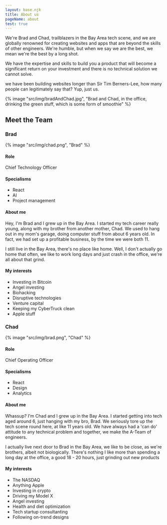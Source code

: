 ```yaml
---
layout: base.njk
title: About us
pageName: about
test: true
---
```

<div class="main__container">
<p>We're Brad and Chad, trailblazers in the Bay Area tech scene, and we are globally renowned for creating websites and apps that are beyond the skills of other engineers. We're humble, but when we say we are the best, we mean we're the best by a long shot.</p>
<p>We have the expertise and skills to build you a product that will become a significant return on your investment and there is no technical solution we cannot solve.</p>
<p>we have been building websites longer than Sir Tim Berners-Lee, how many people can legitimately say that? Yup, just us.</p>
{% image "src/img/bradAndChad.jpg", "Brad and Chad, in the office, drinking the green stuff, which is some form of smoothie" %}
</div>

<h2>Meet the Team</h2>
<div class="secondary__container">
  <div class="profile" id="bradProfile">
    <div class="profile__primary">
      <h3 class="profile__main-heading">Brad</h3>
      {% image "src/img/chad.png", "Brad" %}
      <div class="profile__main-text">
        <h4 class="profile__sub-heading">Role</h4>
        <p>Chief Technology Officer</p>
        <h4 class="profile__sub-heading">Specialisms</h4>
        <ul class="profile__list">
          <li>React</li>
          <li>AI</li>
          <li>Project management</li>
        </ul>
      </div>
    </div>
    <div class="profile__details">
      <h4 class="profile__sub-heading">About me</h4>
      <p>Hey, I'm Brad and I grew up in the Bay Area. I started my tech career really young, along with my brother from another mother, Chad. We used to hang out in my mom's garage, doing computer stuff from about 6 years old. In fact, we had set up a profitable business, by the time we were both 11.</p>
      <p>I still live in the Bay Area, there's no place like home. Well, I don't actually go home that often, we like to work long days and just crash in the office, we're all about that grind.</p>
      <h4 class="profile__sub-heading">My interests</h4>
      <ul class="profile__list">
        <li>Investing in Bitcoin</li>
        <li>Angel investing</li>
        <li>Biohacking</li>
        <li>Disruptive technologies</li>
        <li>Venture capital</li>
        <li>Keeping my CyberTruck clean</li>
        <li>Apple stuff</li>
      </ul>
   </div>
  </div>

  <div class="profile" id="chadProfile">
    <div class="profile__primary">
      <h3 class="profile__main-heading">Chad</h3>
      {% image "src/img/brad.png", "Chad" %}
      <div class="profile__main-text">
        <h4 class="profile__sub-heading">Role</h4>
        <p>Chief Operating Officer</p>
        <h4 class="profile__sub-heading">Specialisms</h4>
        <ul class="profile__list">
          <li>React</li>
          <li>Design</li>
          <li>Analytics</li>
        </ul>
      </div>
    </div>
    <div class="profile__details">
      <h4 class="profile__sub-heading">About me</h4>
      <p>Whassup? I'm Chad and I grew up in the Bay Area. I started getting into tech aged around 6, just hanging with my bro, Brad. We seriously tore up the tech scene round here, at like 11 years old. We have always had a 'can do' attitude to any technical problem and together, we make the A-Team of engineers.</p>
      <p>I actually live next door to Brad in the Bay Area, we like to be close, as we're brothers, albeit not biologically. There's nothing I like more than spending a long day at the office, a good 18 - 20 hours, just grinding out new products</p>
      <h4 class="profile__sub-heading">My interests</h4>
      <ul class="profile__list">
        <li>The NASDAQ</li>
        <li>Anything Apple</li>
        <li>Investing in crypto</li>
        <li>Driving my Model X</li>
        <li>Angel investing</li>
        <li>Health and diet optimization</li>
        <li>Tech startup consultanting</li>
        <li>Following on-trend designs</li>
      </ul>
    </div>
  </div>
</div>